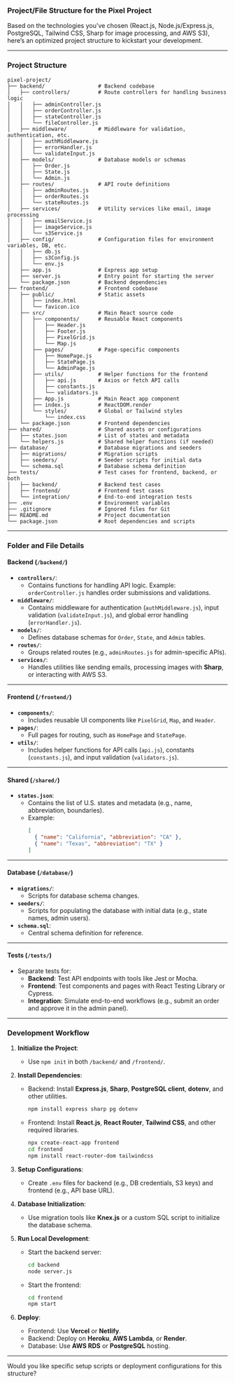 ### **Project/File Structure for the Pixel Project**

Based on the technologies you've chosen (React.js, Node.js/Express.js, PostgreSQL, Tailwind CSS, Sharp for image processing, and AWS S3), here’s an optimized project structure to kickstart your development.

---

### **Project Structure**

```
pixel-project/
├── backend/                 # Backend codebase
│   ├── controllers/         # Route controllers for handling business logic
│   │   ├── adminController.js
│   │   ├── orderController.js
│   │   ├── stateController.js
│   │   └── fileController.js
│   ├── middleware/          # Middleware for validation, authentication, etc.
│   │   ├── authMiddleware.js
│   │   ├── errorHandler.js
│   │   └── validateInput.js
│   ├── models/              # Database models or schemas
│   │   ├── Order.js
│   │   ├── State.js
│   │   └── Admin.js
│   ├── routes/              # API route definitions
│   │   ├── adminRoutes.js
│   │   ├── orderRoutes.js
│   │   └── stateRoutes.js
│   ├── services/            # Utility services like email, image processing
│   │   ├── emailService.js
│   │   ├── imageService.js
│   │   └── s3Service.js
│   ├── config/              # Configuration files for environment variables, DB, etc.
│   │   ├── db.js
│   │   ├── s3Config.js
│   │   └── env.js
│   ├── app.js               # Express app setup
│   ├── server.js            # Entry point for starting the server
│   └── package.json         # Backend dependencies
├── frontend/                # Frontend codebase
│   ├── public/              # Static assets
│   │   ├── index.html
│   │   └── favicon.ico
│   ├── src/                 # Main React source code
│   │   ├── components/      # Reusable React components
│   │   │   ├── Header.js
│   │   │   ├── Footer.js
│   │   │   ├── PixelGrid.js
│   │   │   └── Map.js
│   │   ├── pages/           # Page-specific components
│   │   │   ├── HomePage.js
│   │   │   ├── StatePage.js
│   │   │   └── AdminPage.js
│   │   ├── utils/           # Helper functions for the frontend
│   │   │   ├── api.js       # Axios or fetch API calls
│   │   │   ├── constants.js
│   │   │   └── validators.js
│   │   ├── App.js           # Main React app component
│   │   ├── index.js         # ReactDOM.render
│   │   └── styles/          # Global or Tailwind styles
│   │       └── index.css
│   └── package.json         # Frontend dependencies
├── shared/                  # Shared assets or configurations
│   ├── states.json          # List of states and metadata
│   └── helpers.js           # Shared helper functions (if needed)
├── database/                # Database migrations and seeders
│   ├── migrations/          # Migration scripts
│   ├── seeders/             # Seeder scripts for initial data
│   └── schema.sql           # Database schema definition
├── tests/                   # Test cases for frontend, backend, or both
│   ├── backend/             # Backend test cases
│   ├── frontend/            # Frontend test cases
│   └── integration/         # End-to-end integration tests
├── .env                     # Environment variables
├── .gitignore               # Ignored files for Git
├── README.md                # Project documentation
└── package.json             # Root dependencies and scripts
```

---

### **Folder and File Details**

#### **Backend (`/backend/`)**
- **`controllers/`**:
  - Contains functions for handling API logic. Example: `orderController.js` handles order submissions and validations.
- **`middleware/`**:
  - Contains middleware for authentication (`authMiddleware.js`), input validation (`validateInput.js`), and global error handling (`errorHandler.js`).
- **`models/`**:
  - Defines database schemas for `Order`, `State`, and `Admin` tables.
- **`routes/`**:
  - Groups related routes (e.g., `adminRoutes.js` for admin-specific APIs).
- **`services/`**:
  - Handles utilities like sending emails, processing images with **Sharp**, or interacting with AWS S3.

---

#### **Frontend (`/frontend/`)**
- **`components/`**:
  - Includes reusable UI components like `PixelGrid`, `Map`, and `Header`.
- **`pages/`**:
  - Full pages for routing, such as `HomePage` and `StatePage`.
- **`utils/`**:
  - Includes helper functions for API calls (`api.js`), constants (`constants.js`), and input validation (`validators.js`).

---

#### **Shared (`/shared/`)**
- **`states.json`**:
  - Contains the list of U.S. states and metadata (e.g., name, abbreviation, boundaries).
  - Example:
    ```json
    [
      { "name": "California", "abbreviation": "CA" },
      { "name": "Texas", "abbreviation": "TX" }
    ]
    ```

---

#### **Database (`/database/`)**
- **`migrations/`**:
  - Scripts for database schema changes.
- **`seeders/`**:
  - Scripts for populating the database with initial data (e.g., state names, admin users).
- **`schema.sql`**:
  - Central schema definition for reference.

---

#### **Tests (`/tests/`)**
- Separate tests for:
  - **Backend**: Test API endpoints with tools like Jest or Mocha.
  - **Frontend**: Test components and pages with React Testing Library or Cypress.
  - **Integration**: Simulate end-to-end workflows (e.g., submit an order and approve it in the admin panel).

---

### **Development Workflow**
1. **Initialize the Project**:
   - Use `npm init` in both `/backend/` and `/frontend/`.

2. **Install Dependencies**:
   - Backend: Install **Express.js**, **Sharp**, **PostgreSQL client**, **dotenv**, and other utilities.
     ```bash
     npm install express sharp pg dotenv
     ```
   - Frontend: Install **React.js**, **React Router**, **Tailwind CSS**, and other required libraries.
     ```bash
     npx create-react-app frontend
     cd frontend
     npm install react-router-dom tailwindcss
     ```

3. **Setup Configurations**:
   - Create `.env` files for backend (e.g., DB credentials, S3 keys) and frontend (e.g., API base URL).

4. **Database Initialization**:
   - Use migration tools like **Knex.js** or a custom SQL script to initialize the database schema.

5. **Run Local Development**:
   - Start the backend server:
     ```bash
     cd backend
     node server.js
     ```
   - Start the frontend:
     ```bash
     cd frontend
     npm start
     ```

6. **Deploy**:
   - Frontend: Use **Vercel** or **Netlify**.
   - Backend: Deploy on **Heroku**, **AWS Lambda**, or **Render**.
   - Database: Use **AWS RDS** or **PostgreSQL** hosting.

---

Would you like specific setup scripts or deployment configurations for this structure?
